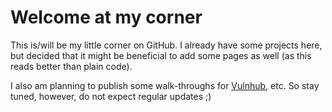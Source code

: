 # Welcome at my corner

This is/will be my little corner on GitHub. I already have some projects here, but decided that it might be beneficial to 
add some pages as well (as this reads better than plain code).

I also am planning to publish some walk-throughs for [Vulnhub](https://www.vulnhub.com/), etc. So stay tuned, however, do not expect regular updates ;)
